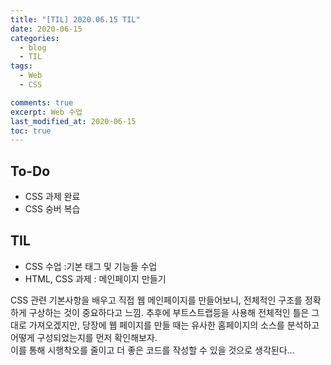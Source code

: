 ```yaml
---
title: "[TIL] 2020.06.15 TIL"
date: 2020-06-15
categories:
  - blog
  - TIL
tags:
  - Web
  - CSS

comments: true
excerpt: Web 수업
last_modified_at: 2020-06-15
toc: true
---
```


## To-Do

- CSS 과제 완료 
- CSS 숭버 복습

## TIL

- CSS 수업 :기본 태그 및 기능들 수업  
- HTML, CSS 과제 : 메인페이지 만들기  

CSS 관련 기본사항을 배우고 직접 웹 메인페이지를 만들어보니, 전체적인 구조를 정확하게 구상하는 것이 중요하다고 느낌. 추후에 부트스트랩등을 사용해 전체적인 틀은 그대로 가져오겠지만, 당장에 웹 페이지를 만들 때는 유사한 홈페이지의 소스를 분석하고 어떻게 구성되었는지를 먼저 확인해보자.   
이를 통해 시행착오를 줄이고 더 좋은 코드를 작성할 수 있을 것으로 생각된다...


